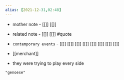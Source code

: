 ```yaml
---
alias: [2021-12-31,02:48]
---
```

- mother note - [[]] [[]]
- related note - [[]] [[]] #quote 
- `contemporary events` - [[]] [[]] [[]] [[]] [[]] [[]] [[]] [[]]

- [[merchant]]
- they were trying to play every side

```query 2021-12-31 02:49
"genoese"
```
